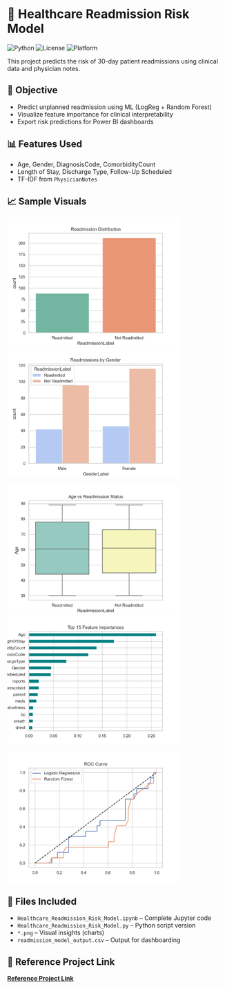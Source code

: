 # 🏥 Healthcare Readmission Risk Model

![Python](https://img.shields.io/badge/Python-3.10-blue)
![License](https://img.shields.io/badge/License-MIT-green)
![Platform](https://img.shields.io/badge/Platform-Jupyter-orange)

This project predicts the risk of 30-day patient readmissions using clinical data and physician notes.

## 📌 Objective
- Predict unplanned readmission using ML (LogReg + Random Forest)
- Visualize feature importance for clinical interpretability
- Export risk predictions for Power BI dashboards

## 📊 Features Used
- Age, Gender, DiagnosisCode, ComorbidityCount
- Length of Stay, Discharge Type, Follow-Up Scheduled
- TF-IDF from `PhysicianNotes`


## 📈 Sample Visuals

<p float="left">
  <img src="readmission_distribution.png" width="400"/>
  <img src="gender_vs_readmission.png" width="400"/>
</p>

<p float="left">
  <img src="age_vs_readmission.png" width="400"/>
  <img src="feature_importance.png" width="400"/>
</p>

<p float="left">
  <img src="roc_curve.png" width="400"/>
</p>

## 📁 Files Included
- `Healthcare_Readmission_Risk_Model.ipynb` – Complete Jupyter code
- `Healthcare_Readmission_Risk_Model.py` – Python script version
- `*.png` – Visual insights (charts)
- `readmission_model_output.csv` – Output for dashboarding

## 📎 Reference Project Link
**[Reference Project Link](https://github.com/vineethasusan/Healthcare-Readmission-Risk-Model)**

